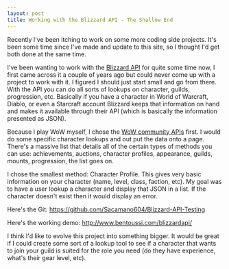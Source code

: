 ```yaml
---
layout: post
title: Working with the Blizzard API - The Shallow End
---
```

Recently I've been itching to work on some more coding side projects. It's been some time since I've made and update to this site, so I thought I'd get both done at the same time.

I've been wanting to work with the <a href="https://dev.battle.net/" target="_blank">Blizzard API</a> for quite some time now, I first came across it a couple of years ago but could never come up with a project to work with it. I figured I should just start small and go from there. With the API you can do all sorts of lookups on character, guilds, progression, etc. Basically if you have a character in World of Warcraft, Diablo, or even a Starcraft account Blizzard keeps that information on hand and makes it available through their API (which is basically the information presented as JSON).

Because I play WoW myself, I chose the <a href="https://dev.battle.net/io-docs" target="_blank">WoW community APIs</a> first. I would do some specific character lookups and out put the data onto a page. There's a massive list that details all of the certain types of methods you can use: achievements, auctions, character profiles, appearance, guilds, mounts, progression, the list goes on.

I chose the smallest method: Character Profile. This gives very basic information on your character (name, level, class, faction, etc). My goal was to have a user lookup a character and display that JSON in a list. If the character doesn't exist then it would display an error.

Here's the Git: <a href="https://github.com/Sacamano604/Blizzard-API-Testing" target="_blank">https://github.com/Sacamano604/Blizzard-API-Testing</a>

Here's the working demo: <a href="http://www.bentoussi.com/blizzardapi/" target="_blank">http://www.bentoussi.com/blizzardapi/</a>

I think I'd like to evolve this project into something bigger. It would be great if I could create some sort of a lookup tool to see if a character that wants to join your guild is suited for the role you need (do they have experience, what's their gear level, etc).

